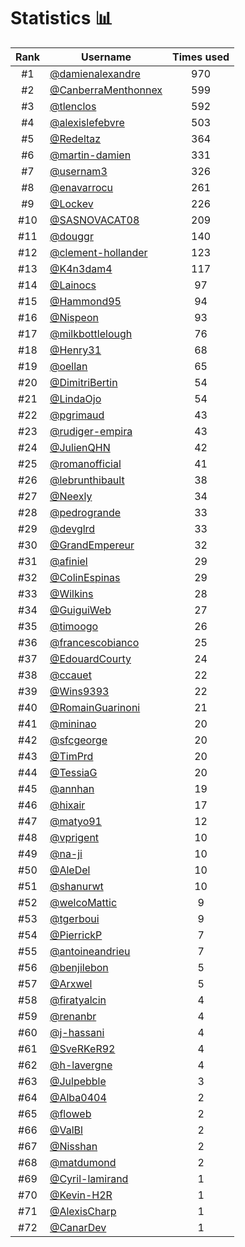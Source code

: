 # Statistics 📊

|Rank|Username|Times used|
:--------:|--------|:--------:|
|#1|[@damienalexandre](https://github.com/damienalexandre)|970|
|#2|[@CanberraMenthonnex](https://github.com/CanberraMenthonnex)|599|
|#3|[@tlenclos](https://github.com/tlenclos)|592|
|#4|[@alexislefebvre](https://github.com/alexislefebvre)|503|
|#5|[@Redeltaz](https://github.com/Redeltaz)|364|
|#6|[@martin-damien](https://github.com/martin-damien)|331|
|#7|[@usernam3](https://github.com/usernam3)|326|
|#8|[@enavarrocu](https://github.com/enavarrocu)|261|
|#9|[@Lockev](https://github.com/Lockev)|226|
|#10|[@SASNOVACAT08](https://github.com/SASNOVACAT08)|209|
|#11|[@douggr](https://github.com/douggr)|140|
|#12|[@clement-hollander](https://github.com/clement-hollander)|123|
|#13|[@K4n3dam4](https://github.com/K4n3dam4)|117|
|#14|[@Lainocs](https://github.com/Lainocs)|97|
|#15|[@Hammond95](https://github.com/Hammond95)|94|
|#16|[@Nispeon](https://github.com/Nispeon)|93|
|#17|[@milkbottlelough](https://github.com/milkbottlelough)|76|
|#18|[@Henry31](https://github.com/Henry31)|68|
|#19|[@oellan](https://github.com/oellan)|65|
|#20|[@DimitriBertin](https://github.com/DimitriBertin)|54|
|#21|[@LindaOjo](https://github.com/LindaOjo)|54|
|#22|[@pgrimaud](https://github.com/pgrimaud)|43|
|#23|[@rudiger-empira](https://github.com/rudiger-empira)|43|
|#24|[@JulienQHN](https://github.com/JulienQHN)|42|
|#25|[@romanofficial](https://github.com/romanofficial)|41|
|#26|[@lebrunthibault](https://github.com/lebrunthibault)|38|
|#27|[@Neexly](https://github.com/Neexly)|34|
|#28|[@pedrogrande](https://github.com/pedrogrande)|33|
|#29|[@devglrd](https://github.com/devglrd)|33|
|#30|[@GrandEmpereur](https://github.com/GrandEmpereur)|32|
|#31|[@afiniel](https://github.com/afiniel)|29|
|#32|[@ColinEspinas](https://github.com/ColinEspinas)|29|
|#33|[@Wilkins](https://github.com/Wilkins)|28|
|#34|[@GuiguiWeb](https://github.com/GuiguiWeb)|27|
|#35|[@timoogo](https://github.com/timoogo)|26|
|#36|[@francescobianco](https://github.com/francescobianco)|25|
|#37|[@EdouardCourty](https://github.com/EdouardCourty)|24|
|#38|[@ccauet](https://github.com/ccauet)|22|
|#39|[@Wins9393](https://github.com/Wins9393)|22|
|#40|[@RomainGuarinoni](https://github.com/RomainGuarinoni)|21|
|#41|[@mininao](https://github.com/mininao)|20|
|#42|[@sfcgeorge](https://github.com/sfcgeorge)|20|
|#43|[@TimPrd](https://github.com/TimPrd)|20|
|#44|[@TessiaG](https://github.com/TessiaG)|20|
|#45|[@annhan](https://github.com/annhan)|19|
|#46|[@hixair](https://github.com/hixair)|17|
|#47|[@matyo91](https://github.com/matyo91)|12|
|#48|[@vprigent](https://github.com/vprigent)|10|
|#49|[@na-ji](https://github.com/na-ji)|10|
|#50|[@AleDel](https://github.com/AleDel)|10|
|#51|[@shanurwt](https://github.com/shanurwt)|10|
|#52|[@welcoMattic](https://github.com/welcoMattic)|9|
|#53|[@tgerboui](https://github.com/tgerboui)|9|
|#54|[@PierrickP](https://github.com/PierrickP)|7|
|#55|[@antoineandrieu](https://github.com/antoineandrieu)|7|
|#56|[@benjilebon](https://github.com/benjilebon)|5|
|#57|[@Arxwel](https://github.com/Arxwel)|5|
|#58|[@firatyalcin](https://github.com/firatyalcin)|4|
|#59|[@renanbr](https://github.com/renanbr)|4|
|#60|[@j-hassani](https://github.com/j-hassani)|4|
|#61|[@SveRKeR92](https://github.com/SveRKeR92)|4|
|#62|[@h-lavergne](https://github.com/h-lavergne)|4|
|#63|[@Julpebble](https://github.com/Julpebble)|3|
|#64|[@Alba0404](https://github.com/Alba0404)|2|
|#65|[@floweb](https://github.com/floweb)|2|
|#66|[@ValBl](https://github.com/ValBl)|2|
|#67|[@Nisshan](https://github.com/Nisshan)|2|
|#68|[@matdumond](https://github.com/matdumond)|2|
|#69|[@Cyril-lamirand](https://github.com/Cyril-lamirand)|1|
|#70|[@Kevin-H2R](https://github.com/Kevin-H2R)|1|
|#71|[@AlexisCharp](https://github.com/AlexisCharp)|1|
|#72|[@CanarDev](https://github.com/CanarDev)|1|
